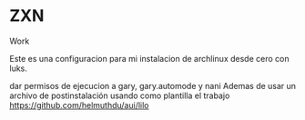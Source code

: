 # ZXN
Work

Este es una configuracion para mi instalacion de archlinux desde cero con luks.


dar permisos de ejecucion a gary, gary.automode y nani
Ademas de usar un archivo de postinstalación usando como plantilla el trabajo https://github.com/helmuthdu/aui/lilo
